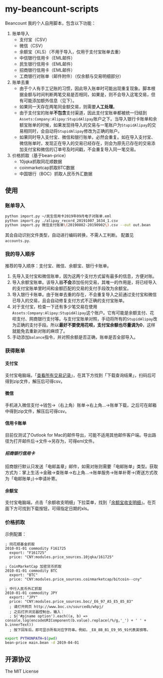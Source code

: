 my-beancount-scripts
=====================

Beancount 我的个人自用脚本，包含以下功能：

1. 账单导入
   - 支付宝（CSV）
   - 微信（CSV）
   - 余额宝（XLS）（不用于导入，仅用于支付宝账单去重）
   - 中信银行信用卡（EML邮件）
   - 民生银行信用卡（EML邮件）
   - 招商银行信用卡（EML邮件）
   - 工商银行对账单（邮件附件）（仅余额与交易明细部分）
2. 账单去重
   - 由于个人有手工记账的习惯，因此导入账单时可能出现重复现象。脚本根据金额与时间判断两笔交易是否相同，如果是，则不会导入这笔交易，但有可能添加额外信息（见下）。
   - 如果同一天存在两笔同金额交易，则需要**人工处理**。
   - 由于支付宝的账单**不包含**支付渠道，因此支付宝账单都被统一归结到``Assets:Company:Alipay:StupidAlipay``账户之下。当导入银行卡账单和余额宝账单的时候，如果发现待导入的交易与一笔账户为``StupidAlipay``的交易相同时，会自动将``StupidAlipay``修改为正确的账户。
   - 如果同时导入支付宝、微信和银行账单，必然会重复。如在导入支付宝、微信账单时，发现正在导入的交易已经存在，则会为原先已存在的交易添加支付宝和微信的订单号及时间戳，不会重复导入同一笔交易。
3. 价格抓取（基于bean-price）
   - 10jqka抓取同花顺数据
   - coinmarketcap抓取BTC数据
   - 中国银行（BOC）抓取人民币外汇数据

## 使用

### 账单导入

```bash
python import.py ~/民生信用卡2019年09月电子对账单.eml
python import.py ./alipay_record_20191007_1634_1.csv
python import.py 微信支付账单\(20190802-20190902\).csv --out out.bean
```
其会自动识别文件类型，自动进行编码转换，不需人工判断。
配置见``accounts.py``.

### 我的导入顺序

推荐的导入顺序：支付宝、微信、余额宝、银行卡账单。

1. 先导入支付宝和微信账单，因为这两个支付方式留有最多的信息，方便对账。
2. 导入余额宝账单。该导入器**不会**添加任何交易，其唯一的作用是，将已经导入的支付宝账单里时间和金额匹配的交易的支付手段改为余额宝。
3. 导入银行卡账单。由于账单去重的存在，不会重复导入之前通过支付宝和微信已导入的交易，且会自动修复支付方式不正确的支付宝账单。
4. 对于支付宝，检查一下还有多少笔交易在使用``Assets:Company:Alipay:StupidAlipay``这个账户。它有可能是余额支付、花呗支付、网商银行支付等。与支付宝账单对照，手动将所有的``StupidAlipay``改为正确的支付手段。所以**最好不要使用花呗，支付宝余额也尽量调为0**，这样就能免去重新对账的麻烦了。
5. 手动添加``balance``指令，并对照余额是否正确，账单是否全部导入。

### 获得账单

#### 支付宝
支付宝电脑端，「[查看所有交易记录](https://consumeprod.alipay.com/record/standard.htm)」，在其下方找到「下载查询结果」，扫码后可得到zip文件，解压后可得csv。

#### 微信

手机进入微信支付->钱包->（右上角）账单->右上角...->账单下载，之后可在邮箱中得到zip文件，解压后可得csv。

#### 信用卡账单

目前仅测试了Outlook for Mac的邮件导出，可能不适用其他邮件客户端。导出路径为打开邮件后->文件->另存为，可得eml文件。

##### 招商银行信用卡

招商银行默认只发送「电邮盖章」邮件，如需对账则需要「电邮账单」类型。获取方式为：掌上生活->金融->查账单->右上角...->账单服务->账单补寄->(寄送方式改为「电邮账单」)->申请补寄。

#### 余额宝

支付宝电脑端，点击「余额收支明细」下拉菜单，找到「[余额宝收支明细](https://yebprod.alipay.com/yeb/asset.htm)」。在页面下方可找到下载按钮，可得指定日期的xls。

### 价格抓取

示例配置：

```beancount
; 同花顺基金抓取
2010-01-01 commodity F161725
  export: "F161725"
  price: "CNY:modules.price_sources.10jqka/161725"

; CoinMarketCap 加密货币抓取
2010-01-01 commodity BTC
  export: "BTC"
  price: "CNY:modules.price_sources.coinmarketcap/bitcoin--cny"

; 中行人民币外汇抓取
2010-01-01 commodity JPY
  export: "JPY"
  price: "CNY:modules.price_sources.boc/_E6_97_A5_E5_85_83"
  ; 请打开网页 http://www.boc.cn/sourcedb/whpj/
  ; 之后打开浏览器控制台，输入：
  ; $('#pjname option').each((a, b) => console.log(encodeURIComponent(b.value).replace(/%/g,'_') + ' ' + b.innerText))
  ; 按下回车后，即可显示所有对应字符串。例如，_E8_8B_B1_E9_95_91代表英镑等。
```

```bash
export PYTHONPATH=$(pwd)
bean-price main.bean -d 2019-04-01
```

## 开源协议

The MIT License
